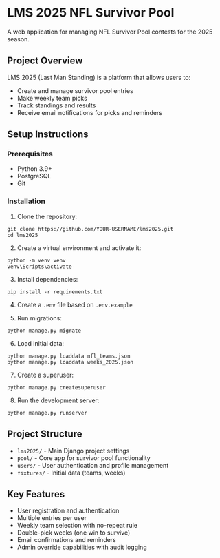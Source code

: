 # LMS 2025 NFL Survivor Pool

A web application for managing NFL Survivor Pool contests for the 2025 season.

## Project Overview

LMS 2025 (Last Man Standing) is a platform that allows users to:
- Create and manage survivor pool entries
- Make weekly team picks
- Track standings and results
- Receive email notifications for picks and reminders

## Setup Instructions

### Prerequisites
- Python 3.9+ 
- PostgreSQL
- Git

### Installation

1. Clone the repository:
```
git clone https://github.com/YOUR-USERNAME/lms2025.git
cd lms2025
```

2. Create a virtual environment and activate it:
```
python -m venv venv
venv\Scripts\activate
```

3. Install dependencies:
```
pip install -r requirements.txt
```

4. Create a `.env` file based on `.env.example`

5. Run migrations:
```
python manage.py migrate
```

6. Load initial data:
```
python manage.py loaddata nfl_teams.json
python manage.py loaddata weeks_2025.json
```

7. Create a superuser:
```
python manage.py createsuperuser
```

8. Run the development server:
```
python manage.py runserver
```

## Project Structure

- `lms2025/` - Main Django project settings
- `pool/` - Core app for survivor pool functionality
- `users/` - User authentication and profile management
- `fixtures/` - Initial data (teams, weeks)

## Key Features

- User registration and authentication
- Multiple entries per user
- Weekly team selection with no-repeat rule
- Double-pick weeks (one win to survive)
- Email confirmations and reminders
- Admin override capabilities with audit logging
